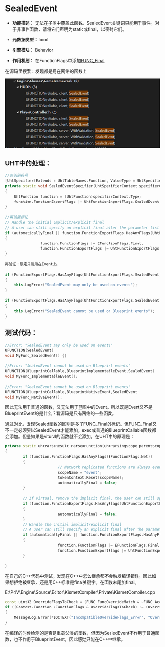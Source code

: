 # SealedEvent

- **功能描述：** 无法在子类中覆盖此函数。SealedEvent关键词只能用于事件。对于非事件函数，请将它们声明为static或final，以密封它们。

- **元数据类型：** bool
- **引擎模块：** Behavior
- **作用机制：** 在FunctionFlags中添加[FUNC_Final](../../../../Flags/EFunctionFlags/FUNC_Final.md)

在源码里搜索：发现都是用在网络的函数上

![Untitled](Untitled.png)

## UHT中的处理：

```cpp
//先识别符号
[UhtSpecifier(Extends = UhtTableNames.Function, ValueType = UhtSpecifierValueType.Legacy)]
private static void SealedEventSpecifier(UhtSpecifierContext specifierContext)
{
	UhtFunction function = (UhtFunction)specifierContext.Type;
	function.FunctionExportFlags |= UhtFunctionExportFlags.SealedEvent;
}

//再设置标记
// Handle the initial implicit/explicit final
// A user can still specify an explicit final after the parameter list as well.
if (automaticallyFinal || function.FunctionExportFlags.HasAnyFlags(UhtFunctionExportFlags.SealedEvent))
{
				function.FunctionFlags |= EFunctionFlags.Final;
				function.FunctionExportFlags |= UhtFunctionExportFlags.Final | UhtFunctionExportFlags.AutoFinal;
}

再验证：限定只能用在Event上。

if (FunctionExportFlags.HasAnyFlags(UhtFunctionExportFlags.SealedEvent) && !FunctionFlags.HasAnyFlags(EFunctionFlags.Event))
{
	this.LogError("SealedEvent may only be used on events");
}

if (FunctionExportFlags.HasAnyFlags(UhtFunctionExportFlags.SealedEvent) && FunctionFlags.HasAnyFlags(EFunctionFlags.BlueprintEvent))
{
	this.LogError("SealedEvent cannot be used on Blueprint events");
}

```

## 测试代码：

```cpp
//Error: "SealedEvent may only be used on events"
UFUNCTION(SealedEvent)
void MyFunc_SealedEvent() {}

//Error: "SealedEvent cannot be used on Blueprint events"
UFUNCTION(BlueprintCallable,BlueprintImplementableEvent,SealedEvent)
void MyFunc_ImplementableEvent();

//Error: "SealedEvent cannot be used on Blueprint events"
UFUNCTION(BlueprintCallable,BlueprintNativeEvent,SealedEvent)
void MyFunc_NativeEvent();
```

因此无法用于普通的函数，又无法用于蓝图中的Event。所以既是Event又不是BlueprintEvent的是什么？看源码是只有网络的一些函数。

通过对比，发现Sealed函数的区别是多了FUNC_Final的标记。但FUNC_Final又不一定必须要以SealedEvent才能添加，exec或普通的BlueprintCallable函数都会添加。但是如果是vitural的函数就不会添加。在UHT中的原理是：

```cpp
private static UhtParseResult ParseUFunction(UhtParsingScope parentScope, UhtToken token)
{
		if (function.FunctionFlags.HasAnyFlags(EFunctionFlags.Net))
		{
						// Network replicated functions are always events, and are only final if sealed
						scopeName = "event";
						tokenContext.Reset(scopeName);
						automaticallyFinal = false;
		}

		// If virtual, remove the implicit final, the user can still specifying an explicit final at the end of the declaration
		if (function.FunctionExportFlags.HasAnyFlags(UhtFunctionExportFlags.Virtual))
		{
						automaticallyFinal = false;
		}
		// Handle the initial implicit/explicit final
		// A user can still specify an explicit final after the parameter list as well.
		if (automaticallyFinal || function.FunctionExportFlags.HasAnyFlags(UhtFunctionExportFlags.SealedEvent))
		{
						function.FunctionFlags |= EFunctionFlags.Final;
						function.FunctionExportFlags |= UhtFunctionExportFlags.Final | UhtFunctionExportFlags.AutoFinal;
		}

}
```

在自己的C++代码中测试，发现在C++中怎么继承都不会触发编译错误。因此如果想拒绝被继承，还是用C++标准是final关键字。在函数末尾加final。

E:\P4V\Engine\Source\Editor\KismetCompiler\Private\KismetCompiler.cpp

```cpp
const uint32 OverrideFlagsToCheck = (FUNC_FuncOverrideMatch & ~FUNC_AccessSpecifiers);
if ((Context.Function->FunctionFlags & OverrideFlagsToCheck) != (OverridenFunction->FunctionFlags & OverrideFlagsToCheck))
{
	MessageLog.Error(*LOCTEXT("IncompatibleOverrideFlags_Error", "Overriden function is not compatible with the parent function @@. Check flags: Exec, Final, Static.").ToString(), Context.EntryPoint);
}
```

在编译的时候检测的是否是重载父类的函数，但因为SealedEvent不作用于普通函数，也不作用于BlueprintEvent，因此感觉只能在C++中继承。